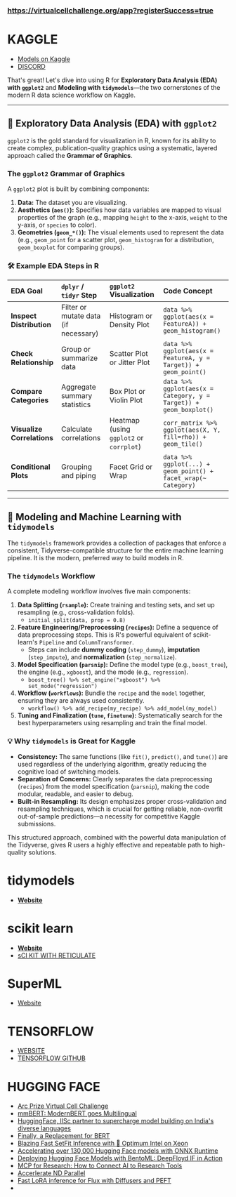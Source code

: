 ### https://virtualcellchallenge.org/app?registerSuccess=true

# KAGGLE 
- [Models on Kaggle](https://www.kaggle.com/docs/models#publishing-a-model)
- [DISCORD]((http://discord.gg/kagglez))


That's great! Let's dive into using R for **Exploratory Data Analysis (EDA) with `ggplot2`** and **Modeling with `tidymodels`**—the two cornerstones of the modern R data science workflow on Kaggle.

---

## 🎨 Exploratory Data Analysis (EDA) with `ggplot2`

`ggplot2` is the gold standard for visualization in R, known for its ability to create complex, publication-quality graphics using a systematic, layered approach called the **Grammar of Graphics**.

### The `ggplot2` Grammar of Graphics

A `ggplot2` plot is built by combining components:

1.  **Data:** The dataset you are visualizing.
2.  **Aesthetics (`aes()`):** Specifies how data variables are mapped to visual properties of the graph (e.g., mapping `height` to the x-axis, `weight` to the y-axis, or `species` to color).
3.  **Geometries (`geom_*()`):** The visual elements used to represent the data (e.g., `geom_point` for a scatter plot, `geom_histogram` for a distribution, `geom_boxplot` for comparing groups).

### 🛠️ Example EDA Steps in R

| EDA Goal | `dplyr` / `tidyr` Step | `ggplot2` Visualization | Code Concept |
| :--- | :--- | :--- | :--- |
| **Inspect Distribution** | Filter or mutate data (if necessary) | Histogram or Density Plot | `data %>% ggplot(aes(x = FeatureA)) + geom_histogram()` |
| **Check Relationship** | Group or summarize data | Scatter Plot or Jitter Plot | `data %>% ggplot(aes(x = FeatureA, y = Target)) + geom_point()` |
| **Compare Categories** | Aggregate summary statistics | Box Plot or Violin Plot | `data %>% ggplot(aes(x = Category, y = Target)) + geom_boxplot()` |
| **Visualize Correlations**| Calculate correlations | Heatmap (using `ggplot2` or `corrplot`) | `corr_matrix %>% ggplot(aes(X, Y, fill=rho)) + geom_tile()` |
| **Conditional Plots** | Grouping and piping | Facet Grid or Wrap | `data %>% ggplot(...) + geom_point() + facet_wrap(~ Category)` |

---

## 🧠 Modeling and Machine Learning with `tidymodels`

The `tidymodels` framework provides a collection of packages that enforce a consistent, Tidyverse-compatible structure for the entire machine learning pipeline. It is the modern, preferred way to build models in R.

### The `tidymodels` Workflow

A complete modeling workflow involves five main components:

1.  **Data Splitting (`rsample`):** Create training and testing sets, and set up resampling (e.g., cross-validation folds).
    * `initial_split(data, prop = 0.8)`
2.  **Feature Engineering/Preprocessing (`recipes`):** Define a sequence of data preprocessing steps. This is R's powerful equivalent of scikit-learn's `Pipeline` and `ColumnTransformer`.
    * Steps can include **dummy coding** (`step_dummy`), **imputation** (`step_impute`), and **normalization** (`step_normalize`).
3.  **Model Specification (`parsnip`):** Define the model type (e.g., `boost_tree`), the engine (e.g., `xgboost`), and the mode (e.g., `regression`).
    * `boost_tree() %>% set_engine("xgboost") %>% set_mode("regression")`
4.  **Workflow (`workflows`):** Bundle the `recipe` and the `model` together, ensuring they are always used consistently.
    * `workflow() %>% add_recipe(my_recipe) %>% add_model(my_model)`
5.  **Tuning and Finalization (`tune`, `finetune`):** Systematically search for the best hyperparameters using resampling and train the final model.

### 💡 Why `tidymodels` is Great for Kaggle

* **Consistency:** The same functions (like `fit()`, `predict()`, and `tune()`) are used regardless of the underlying algorithm, greatly reducing the cognitive load of switching models.
* **Separation of Concerns:** Clearly separates the data preprocessing (`recipes`) from the model specification (`parsnip`), making the code modular, readable, and easier to debug.
* **Built-in Resampling:** Its design emphasizes proper cross-validation and resampling techniques, which is crucial for getting reliable, non-overfit out-of-sample predictions—a necessity for competitive Kaggle submissions.

This structured approach, combined with the powerful data manipulation of the Tidyverse, gives R users a highly effective and repeatable path to high-quality solutions.
# tidymodels 
- [**Website**](https://www.tidymodels.org/)


# scikit learn 
- [**Website**](https://scikit-learn.org/stable/)
- [sCI KIT WITH RETICULATE](https://stackoverflow.com/questions/60235726/scikit-learn-in-r-with-reticulate)
  
# SuperML 
- [Website](https://superml.org/)

# TENSORFLOW 
- [WEBSITE](https://www.tensorflow.org/)
- [TENSORFLOW GITHUB](https://github.com/tensorflow)
  
  
# HUGGING FACE 
- [Arc Prize Virtual Cell Challenge](https://huggingface.co/blog/virtual-cell-challenge)
- [mmBERT: ModernBERT goes Multilingual
](https://huggingface.co/blog/mmbert)
- [HuggingFace, IISc partner to supercharge model building on India's diverse languages
](https://huggingface.co/blog/iisc-huggingface-collab)
- [Finally, a Replacement for BERT
](https://huggingface.co/blog/modernbert)
- [Blazing Fast SetFit Inference with 🤗 Optimum Intel on Xeon
](https://huggingface.co/blog/setfit-optimum-intel)
- [Accelerating over 130,000 Hugging Face models with ONNX Runtime
](https://huggingface.co/blog/ort-accelerating-hf-models)
- [Deploying Hugging Face Models with BentoML: DeepFloyd IF in Action
](https://huggingface.co/blog/deploy-deepfloydif-using-bentoml)
- [MCP for Research: How to Connect AI to Research Tools
](https://huggingface.co/blog/mcp-for-research)
- [Accerlerate ND Parallel](https://huggingface.co/blog/accelerate-nd-parallel)
- [Fast LoRA inference for Flux with Diffusers and PEFT](https://huggingface.co/blog/lora-fast)
- 
